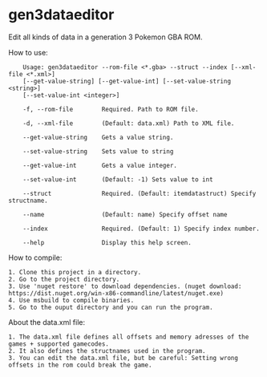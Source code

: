 # gen3dataeditor
Edit all kinds of data in a generation 3 Pokemon GBA ROM.

How to use:
        

        Usage: gen3dataeditor --rom-file <*.gba> --struct --index [--xml-file <*.xml>]
        [--get-value-string] [--get-value-int] [--set-value-string <string>]
        [--set-value-int <integer>]

        -f, --rom-file        Required. Path to ROM file.

        -d, --xml-file        (Default: data.xml) Path to XML file.

        --get-value-string    Gets a value string.

        --set-value-string    Sets value to string

        --get-value-int       Gets a value integer.

        --set-value-int       (Default: -1) Sets value to int

        --struct              Required. (Default: itemdatastruct) Specify structname.

        --name                (Default: name) Specify offset name

        --index               Required. (Default: 1) Specify index number.

        --help                Display this help screen.
    
  
How to compile:
  
    1. Clone this project in a directory.
    2. Go to the project directory.
    3. Use 'nuget restore' to download dependencies. (nuget download: https://dist.nuget.org/win-x86-commandline/latest/nuget.exe)
    4. Use msbuild to compile binaries.
    5. Go to the ouput directory and you can run the program.
    
 About the data.xml file:
  
    1. The data.xml file defines all offsets and memory adresses of the games + supported gamecodes.
    2. It also defines the structnames used in the program.
    3. You can edit the data.xml file, but be careful: Setting wrong offsets in the rom could break the game.
    
    
    
